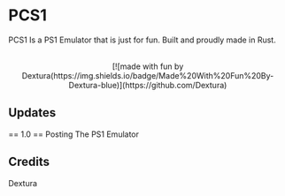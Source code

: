 # PCS1
PCS1 Is a PS1 Emulator that is just for fun. Built and proudly made in Rust.

<div align="center">
<br />
[![made with fun by Dextura(https://img.shields.io/badge/Made%20With%20Fun%20By-Dextura-blue)](https://github.com/Dextura)
  
</div>

## Updates

== 1.0 ==
Posting The PS1 Emulator

## Credits
Dextura

